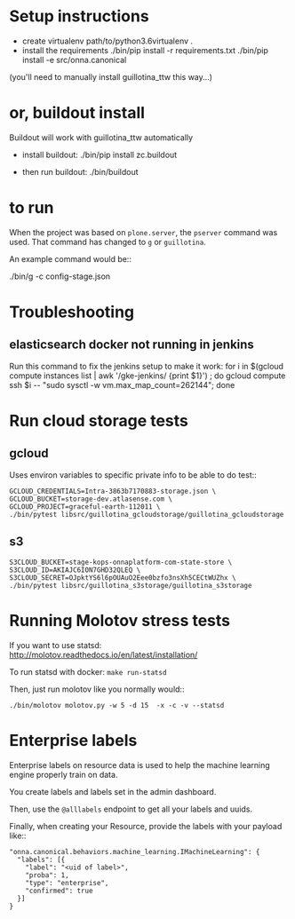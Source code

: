 # Setup instructions

- create virtualenv
  path/to/python3.6virtualenv .
- install the requirements
  ./bin/pip install -r requirements.txt
  ./bin/pip install -e src/onna.canonical

(you'll need to manually install guillotina_ttw this way...)

# or, buildout install

Buildout will work with guillotina_ttw automatically

- install buildout:
  ./bin/pip install zc.buildout

- then run buildout:
  ./bin/buildout

# to run

When the project was based on `plone.server`, the `pserver` command was used.
That command has changed to `g` or `guillotina`.

An example command would be::

  ./bin/g -c config-stage.json


# Troubleshooting

## elasticsearch docker not running in jenkins

Run this command to fix the jenkins setup to make it work:
  for i in $(gcloud compute instances list | awk '/gke-jenkins/ {print $1}') ; do gcloud compute ssh $i -- "sudo sysctl -w vm.max_map_count=262144"; done



# Run cloud storage tests


## gcloud

Uses environ variables to specific private info to be able to do test::

    GCLOUD_CREDENTIALS=Intra-3863b7170883-storage.json \
    GCLOUD_BUCKET=storage-dev.atlasense.com \
    GCLOUD_PROJECT=graceful-earth-112011 \
    ./bin/pytest libsrc/guillotina_gcloudstorage/guillotina_gcloudstorage


## s3

    S3CLOUD_BUCKET=stage-kops-onnaplatform-com-state-store \
    S3CLOUD_ID=AKIAJC6ION7GHD32QLEQ \
    S3CLOUD_SECRET=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 \
    ./bin/pytest libsrc/guillotina_s3storage/guillotina_s3storage



# Running Molotov stress tests

If you want to use statsd: http://molotov.readthedocs.io/en/latest/installation/

To run statsd with docker: `make run-statsd`

Then, just run molotov like you normally would::

    ./bin/molotov molotov.py -w 5 -d 15  -x -c -v --statsd


# Enterprise labels

Enterprise labels on resource data is used to help the machine learning engine
properly train on data.

You create labels and labels set in the admin dashboard.

Then, use the `@alllabels` endpoint to get all your labels and uuids.

Finally, when creating your Resource, provide the labels with your payload like::

    "onna.canonical.behaviors.machine_learning.IMachineLearning": {
      "labels": [{
        "label": "<uid of label>",
        "proba": 1,
        "type": "enterprise",
        "confirmed": true
      }]
    }
